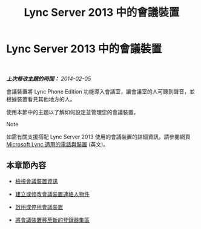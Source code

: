 ﻿---
title: Lync Server 2013 中的會議裝置
TOCTitle: Lync Server 2013 中的會議裝置
ms:assetid: 8a317568-073b-49a9-a06b-02dc56b2c8f2
ms:mtpsurl: https://technet.microsoft.com/zh-tw/library/JJ994050(v=OCS.15)
ms:contentKeyID: 52056167
ms.date: 08/10/2015
mtps_version: v=OCS.15
ms.translationtype: HT
---

# Lync Server 2013 中的會議裝置

 

_**上次修改主題的時間：** 2014-02-05_

會議裝置將 Lync Phone Edition 功能導入會議室，讓會議室的人可聽到聲音，並根據裝置看見其他地方的人。

使用本節中的主題以了解如何設定並管理您的會議裝置。

> [!NOTE]  
> 如需有關支援搭配 Lync Server 2013 使用的會議裝置的詳細資訊，請參閱網頁 <a href="http://technet.microsoft.com/en-us/lync/gg278164.aspx">Microsoft Lync 適用的電話與裝置</a> (英文)。



## 本章節內容

  - [檢視會議裝置資訊](lync-server-2013-view-conferencing-device-information.md)

  - [建立或修改會議裝置連絡人物件](lync-server-2013-create-or-modify-a-conferencing-device-contact-object.md)

  - [啟用或停用會議裝置](lync-server-2013-enable-or-disable-a-conferencing-device.md)

  - [將會議裝置移至新的登錄器集區](lync-server-2013-move-a-conferencing-device-to-a-new-registrar-pool.md)

